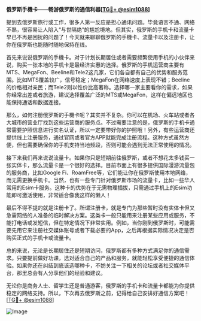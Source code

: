 **俄罗斯手機卡——畅游俄罗斯的通信利器[[TG💪+ @esim1088](https://t.me/s/esim1088)]**

提到去俄罗斯旅行或工作，很多人第一反应是担心通讯问题。毕竟语言不通、网络不熟，很容易让人陷入“与世隔绝”的尴尬境地。但其实，俄罗斯的手机卡和流量卡早已不再是困扰的问题了！今天就来聊聊俄罗斯的手機卡、流量卡以及注册卡，让你在俄罗斯也能随时随地保持在线。

首先来说说俄罗斯的手機卡。对于计划长期居住或者需要频繁使用手机的小伙伴来说，购买一张本地的手机卡是最经济实惠的选择。俄罗斯的手机运营商主要有MTS、MegaFon、Beeline和Tele2这几家，它们各自都有自己的优势和服务范围。比如MTS覆盖较广，信号稳定；MegaFon在网络速度上表现不错；Beeline的价格相对亲民；而Tele2则以性价比高著称。选择哪一家主要看你的需求，如果你经常出差或者旅游，建议选择覆盖广泛的MTS或MegaFon，这样在偏远地区也能保持通话和数据连接。

那么，如何注册俄罗斯的手機卡呢？其实并不复杂。你可以在机场、火车站或者各大城市的营业厅找到这些运营商的服务点。不过需要注意的是，俄罗斯的手机卡通常需要护照信息进行实名认证，所以一定要带好你的护照哦！另外，有些运营商还提供线上注册服务，通过官网或者官方APP就能完成注册流程。这种方式虽然方便，但也需要确保你的手机支持当地频段，否则可能会遇到无法正常使用的情况。

接下来我们再来说说流量卡。如果你只是短期前往俄罗斯，或者不想花太多钱买一张实体卡，那么流量卡是一个很好的选择。目前市面上有很多提供国际漫游流量包的服务商，比如Google Fi、RoamFree等，它们能让你在俄罗斯使用本地网络，而无需更换手机卡。当然，也有一些专门针对俄罗斯市场的流量卡，比如一些华人常用的Esim卡服务。这种卡的优势在于无需物理插拔，只需通过手机上的Esim功能即可激活使用，非常适合像我这样的懒人！

最后不得不提的就是注册卡了。所谓注册卡，就是专门为那些暂时没有实体卡但又急需网络的人准备的临时解决方案。这类卡一般只能用来注册某些应用或服务，不能打电话或发短信，但在特定情况下非常实用。例如，当你刚到俄罗斯时，可能需要先用它来注册社交媒体账号或者下载必要的App，之后再根据实际情况决定是否购买正式的手机卡或流量卡。

总的来说，无论是长期居住还是短期访问，俄罗斯都有多种方式满足你的通信需求。只要提前做好功课，选对适合自己的产品和服务，就能轻松享受便捷的通信体验。如果你还在纠结到底该选哪种卡，不妨关注一下相关的论坛或者社交媒体平台，那里总会有人分享他们的经验和建议。

无论你是商务人士、留学生还是普通游客，俄罗斯的手机卡和流量卡都能为你提供稳定的网络支持。所以，下次再去俄罗斯之前，记得给自己安排好通信方案吧！[[TG💪+ @esim1088](https://t.me/s/esim1088)]

![Image](https://i.postimg.cc/4NQfJmqS/Snipaste-2025-05-13-00-14-12.png)